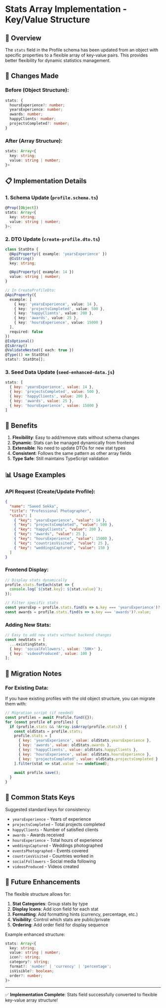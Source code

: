 # Stats Array Implementation - Key/Value Structure

## 🔧 Overview
The `stats` field in the Profile schema has been updated from an object with specific properties to a flexible array of key-value pairs. This provides better flexibility for dynamic statistics management.

## 🔄 Changes Made

### Before (Object Structure):
```typescript
stats: {
  hoursExperience?: number;
  yearsExperience: number;
  awards: number;
  happyClients: number;
  projectsCompleted?: number;
}
```

### After (Array Structure):
```typescript
stats: Array<{
  key: string;
  value: string | number;
}>
```

## 📋 Implementation Details

### 1. Schema Update (`profile.schema.ts`)
```typescript
@Prop([Object])
stats: Array<{
  key: string;
  value: string | number;
}>;
```

### 2. DTO Update (`create-profile.dto.ts`)
```typescript
class StatDto {
  @ApiProperty({ example: 'yearsExperience' })
  @IsString()
  key: string;

  @ApiProperty({ example: 14 })
  value: string | number;
}

// In CreateProfileDto:
@ApiProperty({
  example: [
    { key: 'yearsExperience', value: 14 },
    { key: 'projectsCompleted', value: 500 },
    { key: 'happyClients', value: 200 },
    { key: 'awards', value: 25 },
    { key: 'hoursExperience', value: 15000 }
  ],
  required: false
})
@IsOptional()
@IsArray()
@ValidateNested({ each: true })
@Type(() => StatDto)
stats?: StatDto[];
```

### 3. Seed Data Update (`seed-enhanced-data.js`)
```javascript
stats: [
  { key: 'yearsExperience', value: 14 },
  { key: 'projectsCompleted', value: 500 },
  { key: 'happyClients', value: 200 },
  { key: 'awards', value: 25 },
  { key: 'hoursExperience', value: 15000 }
]
```

## 🎯 Benefits

1. **Flexibility**: Easy to add/remove stats without schema changes
2. **Dynamic**: Stats can be managed dynamically from frontend
3. **Extensible**: No need to update DTOs for new stat types
4. **Consistent**: Follows the same pattern as other array fields
5. **Type Safe**: Still maintains TypeScript validation

## 📊 Usage Examples

### API Request (Create/Update Profile):
```json
{
  "name": "Saeed Sekka",
  "title": "Professional Photographer",
  "stats": [
    { "key": "yearsExperience", "value": 14 },
    { "key": "projectsCompleted", "value": 500 },
    { "key": "happyClients", "value": 200 },
    { "key": "awards", "value": 25 },
    { "key": "hoursExperience", "value": 15000 },
    { "key": "countriesVisited", "value": 25 },
    { "key": "weddingsCaptured", "value": 150 }
  ]
}
```

### Frontend Display:
```javascript
// Display stats dynamically
profile.stats.forEach(stat => {
  console.log(`${stat.key}: ${stat.value}`);
});

// Filter specific stats
const yearsExp = profile.stats.find(s => s.key === 'yearsExperience')?.value;
const awards = profile.stats.find(s => s.key === 'awards')?.value;
```

### Adding New Stats:
```javascript
// Easy to add new stats without backend changes
const newStats = [
  ...existingStats,
  { key: 'socialFollowers', value: '50K+' },
  { key: 'videosProduced', value: 100 }
];
```

## 🔧 Migration Notes

### For Existing Data:
If you have existing profiles with the old object structure, you can migrate them with:

```javascript
// Migration script (if needed)
const profiles = await Profile.find({});
for (const profile of profiles) {
  if (profile.stats && !Array.isArray(profile.stats)) {
    const oldStats = profile.stats;
    profile.stats = [
      { key: 'yearsExperience', value: oldStats.yearsExperience },
      { key: 'awards', value: oldStats.awards },
      { key: 'happyClients', value: oldStats.happyClients },
      { key: 'hoursExperience', value: oldStats.hoursExperience },
      { key: 'projectsCompleted', value: oldStats.projectsCompleted }
    ].filter(stat => stat.value !== undefined);
    
    await profile.save();
  }
}
```

## 📝 Common Stats Keys

Suggested standard keys for consistency:
- `yearsExperience` - Years of experience
- `projectsCompleted` - Total projects completed
- `happyClients` - Number of satisfied clients
- `awards` - Awards received
- `hoursExperience` - Total hours of experience
- `weddingsCaptured` - Weddings photographed
- `eventsPhotographed` - Events covered
- `countriesVisited` - Countries worked in
- `socialFollowers` - Social media following
- `videosProduced` - Videos created

## 🚀 Future Enhancements

The flexible structure allows for:
1. **Stat Categories**: Group stats by type
2. **Display Icons**: Add icon field for each stat
3. **Formatting**: Add formatting hints (currency, percentage, etc.)
4. **Visibility**: Control which stats are public/private
5. **Ordering**: Add order field for display sequence

Example enhanced structure:
```typescript
stats: Array<{
  key: string;
  value: string | number;
  icon?: string;
  category?: string;
  format?: 'number' | 'currency' | 'percentage';
  isVisible?: boolean;
  order?: number;
}>
```

---

✅ **Implementation Complete**: Stats field successfully converted to flexible key-value array structure! 